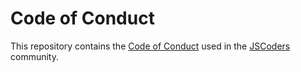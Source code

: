 # Code of Conduct

This repository contains the [Code of Conduct](https://github.com/jscodersbcn/code-of-conduct/blob/master/code-of-conduct.md) used in the [JSCoders](https://twitter.com/jscodersbcn) community.
